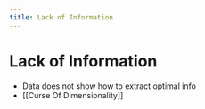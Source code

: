 ```yaml
---
title: Lack of Information
---
```


# Lack of Information
- Data does not show how to extract optimal info
- [[Curse Of Dimensionality]]






















































































